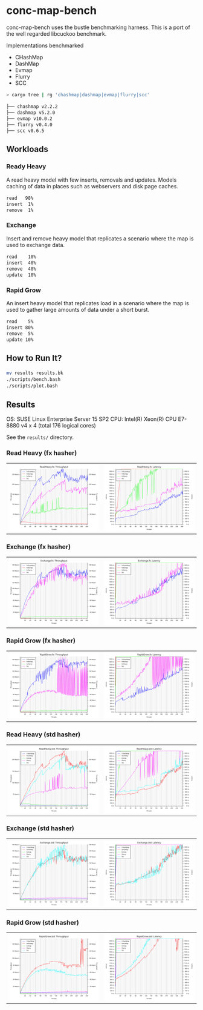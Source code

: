 # conc-map-bench

conc-map-bench uses the bustle benchmarking harness. This is a port of the well regarded libcuckoo benchmark.

Implementations benchmarked
- CHashMap
- DashMap
- Evmap
- Flurry
- SCC

```sh
> cargo tree | rg 'chashmap|dashmap|evmap|flurry|scc'
```
```
├── chashmap v2.2.2
├── dashmap v5.2.0
├── evmap v10.0.2
├── flurry v0.4.0
├── scc v0.6.5
```

## Workloads

### Ready Heavy

A read heavy model with few inserts, removals and updates. Models caching of data in places such as webservers and disk page caches.
```
read   98%
insert  1%
remove  1%
```

### Exchange

Insert and remove heavy model that replicates a scenario where the map is used to exchange data.
```
read    10%
insert  40%
remove  40%
update  10%
```

### Rapid Grow

An insert heavy model that replicates load in a scenario where the map is used to gather large amounts of data under a short burst.
```
read    5%
insert 80%
remove  5%
update 10%
```

## How to Run It?

```sh
mv results results.bk
./scripts/bench.bash
./scripts/plot.bash
```

## Results

OS: SUSE Linux Enterprise Server 15 SP2
CPU: Intel(R) Xeon(R) CPU E7-8880 v4 x 4 (total 176 logical cores)

See the `results/` directory.

### Read Heavy (fx hasher)
| | |
:-------------------------:|:-------------------------:
![](results/ReadHeavy.fx.throughput.svg) | ![](results/ReadHeavy.fx.latency.svg)

### Exchange (fx hasher)
| | |
:-------------------------:|:-------------------------:
![](results/Exchange.fx.throughput.svg) | ![](results/Exchange.fx.latency.svg)

### Rapid Grow (fx hasher)
| | |
:-------------------------:|:-------------------------:
![](results/RapidGrow.fx.throughput.svg) | ![](results/RapidGrow.fx.latency.svg)

### Read Heavy (std hasher)
| | |
:-------------------------:|:-------------------------:
![](results/ReadHeavy.std.throughput.svg) | ![](results/ReadHeavy.std.latency.svg)

### Exchange (std hasher)
| | |
:-------------------------:|:-------------------------:
![](results/Exchange.std.throughput.svg) | ![](results/Exchange.std.latency.svg)

### Rapid Grow (std hasher)
| | |
:-------------------------:|:-------------------------:
![](results/RapidGrow.std.throughput.svg) | ![](results/RapidGrow.std.latency.svg)
